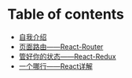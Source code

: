 # Table of contents

* [自我介绍](README.md)
* [页面路由——React-Router](javascript.md)
* [管好你的状态——React-Redux](css.md)
* [一个哪行——React详解](react.md)
